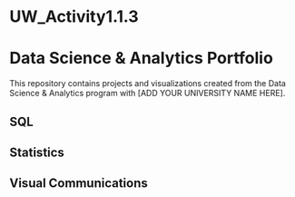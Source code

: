 # UW_Activity1.1.3
# Data Science & Analytics Portfolio
This repository contains projects and visualizations created from the Data Science & Analytics program with [ADD YOUR UNIVERSITY NAME HERE].

## SQL

## Statistics

## Visual Communications
